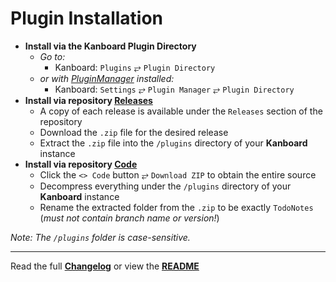 # Plugin Installation

- **Install via the Kanboard Plugin Directory**
  - _Go to:_
    - Kanboard: `Plugins` &#10562; `Plugin Directory`
  - _or with [PluginManager](https://github.com/aljawaid/PluginManager "A Kanboard plugin") installed:_
    - Kanboard: `Settings` &#10562; `Plugin Manager` &#10562; `Plugin Directory`
- **Install via repository [Releases](https://github.com/imfx77/kanboard-plugin-Wysiwyg-MD-Editor/releases)**
  - A copy of each release is available under the `Releases` section of the repository
  - Download the `.zip` file for the desired release
  - Extract the `.zip` file into the `/plugins` directory of your **Kanboard** instance
- **Install via repository [Code](https://github.com/imfx77/kanboard-plugin-Wysiwyg-MD-Editor)**
  - Click the `<> Code` button &#10562; `Download ZIP` to obtain the entire source
  - Decompress everything under the `/plugins` directory of your **Kanboard** instance
  - Rename the extracted folder from the `.zip` to be exactly `TodoNotes` (_must not contain branch name or version!_)

_Note: The `/plugins` folder is case-sensitive._

---

Read the full [**Changelog**](changelog.md "See changes") or view the [**README**](README.md "View README")
